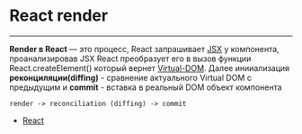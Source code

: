 # React render

----

**Render в React** — это процесс, React запрашивает [JSX](./jsx.md) у компонента, проанализировав JSX React преобразует его в вызов функции React.createElement() который вернет [Virtual-DOM](./virtual-dom.md). Далее инииализация **реконциляции(diffing)** - сравнение актуального Virtual DOM с предыдущим и **commit** - вставка в реальный DOM объект компонента

`render -> reconciliation (diffing) -> commit`

- [React](./react.md)
